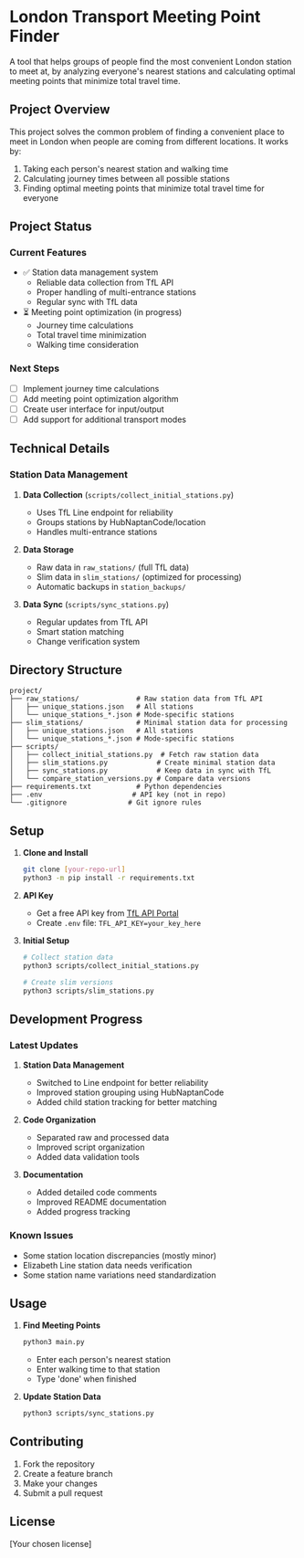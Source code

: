 # London Transport Meeting Point Finder

A tool that helps groups of people find the most convenient London station to meet at, by analyzing everyone's nearest stations and calculating optimal meeting points that minimize total travel time.

## Project Overview

This project solves the common problem of finding a convenient place to meet in London when people are coming from different locations. It works by:
1. Taking each person's nearest station and walking time
2. Calculating journey times between all possible stations
3. Finding optimal meeting points that minimize total travel time for everyone

## Project Status

### Current Features
- ✅ Station data management system
  - Reliable data collection from TfL API
  - Proper handling of multi-entrance stations
  - Regular sync with TfL data
- ⏳ Meeting point optimization (in progress)
  - Journey time calculations
  - Total travel time minimization
  - Walking time consideration

### Next Steps
- [ ] Implement journey time calculations
- [ ] Add meeting point optimization algorithm
- [ ] Create user interface for input/output
- [ ] Add support for additional transport modes

## Technical Details

### Station Data Management
1. **Data Collection** (`scripts/collect_initial_stations.py`)
   - Uses TfL Line endpoint for reliability
   - Groups stations by HubNaptanCode/location
   - Handles multi-entrance stations

2. **Data Storage**
   - Raw data in `raw_stations/` (full TfL data)
   - Slim data in `slim_stations/` (optimized for processing)
   - Automatic backups in `station_backups/`

3. **Data Sync** (`scripts/sync_stations.py`)
   - Regular updates from TfL API
   - Smart station matching
   - Change verification system

## Directory Structure

```
project/
├── raw_stations/              # Raw station data from TfL API
│   ├── unique_stations.json   # All stations
│   └── unique_stations_*.json # Mode-specific stations
├── slim_stations/             # Minimal station data for processing
│   ├── unique_stations.json   # All stations
│   └── unique_stations_*.json # Mode-specific stations
├── scripts/
│   ├── collect_initial_stations.py  # Fetch raw station data
│   ├── slim_stations.py            # Create minimal station data
│   ├── sync_stations.py            # Keep data in sync with TfL
│   └── compare_station_versions.py # Compare data versions
├── requirements.txt           # Python dependencies
├── .env                      # API key (not in repo)
└── .gitignore               # Git ignore rules
```

## Setup

1. **Clone and Install**
   ```bash
   git clone [your-repo-url]
   python3 -m pip install -r requirements.txt
   ```

2. **API Key**
   - Get a free API key from [TfL API Portal](https://api-portal.tfl.gov.uk/)
   - Create `.env` file: `TFL_API_KEY=your_key_here`

3. **Initial Setup**
   ```bash
   # Collect station data
   python3 scripts/collect_initial_stations.py
   
   # Create slim versions
   python3 scripts/slim_stations.py
   ```

## Development Progress

### Latest Updates
1. **Station Data Management**
   - Switched to Line endpoint for better reliability
   - Improved station grouping using HubNaptanCode
   - Added child station tracking for better matching

2. **Code Organization**
   - Separated raw and processed data
   - Improved script organization
   - Added data validation tools

3. **Documentation**
   - Added detailed code comments
   - Improved README documentation
   - Added progress tracking

### Known Issues
- Some station location discrepancies (mostly minor)
- Elizabeth Line station data needs verification
- Some station name variations need standardization

## Usage

1. **Find Meeting Points**
   ```bash
   python3 main.py
   ```
   - Enter each person's nearest station
   - Enter walking time to that station
   - Type 'done' when finished

2. **Update Station Data**
   ```bash
   python3 scripts/sync_stations.py
   ```

## Contributing

1. Fork the repository
2. Create a feature branch
3. Make your changes
4. Submit a pull request

## License

[Your chosen license] 